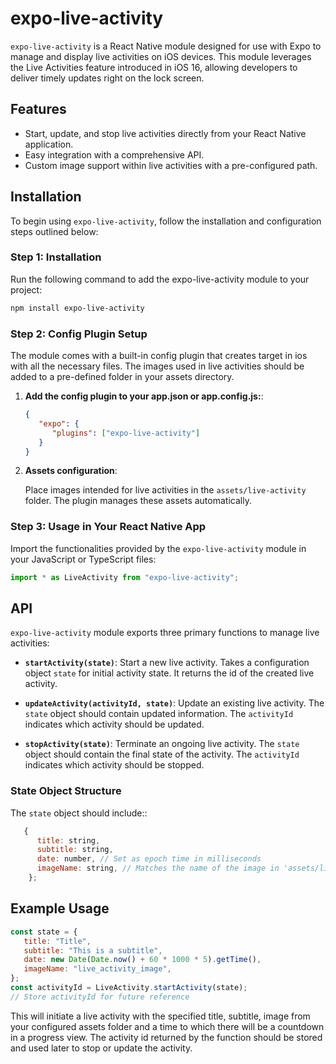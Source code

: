 # expo-live-activity

`expo-live-activity` is a React Native module designed for use with Expo to manage and display live activities on iOS devices. This module leverages the Live Activities feature introduced in iOS 16, allowing developers to deliver timely updates right on the lock screen.

## Features
- Start, update, and stop live activities directly from your React Native application.
- Easy integration with a comprehensive API.
- Custom image support within live activities with a pre-configured path.

## Installation

To begin using `expo-live-activity`, follow the installation and configuration steps outlined below:

### Step 1: Installation

Run the following command to add the expo-live-activity module to your project:

```sh
npm install expo-live-activity
```

### Step 2: Config Plugin Setup

The module comes with a built-in config plugin that creates target in ios with all the necessary files. The images used in live activities should be added to a pre-defined folder in your assets directory.

1. **Add the config plugin to your app.json or app.config.js:**:
   ```json
   {
      "expo": {
         "plugins": ["expo-live-activity"]
      }
   }
   ```

2. **Assets configuration**:

   Place images intended for live activities in the `assets/live-activity` folder. The plugin manages these assets automatically.


### Step 3: Usage in Your React Native App

Import the functionalities provided by the `expo-live-activity` module in your JavaScript or TypeScript files:

```javascript
import * as LiveActivity from "expo-live-activity";
```

## API

`expo-live-activity` module exports three primary functions to manage live activities:

- **`startActivity(state)`**:
  Start a new live activity. Takes a configuration object `state` for initial activity state. It returns the id of the created live activity.

- **`updateActivity(activityId, state)`**:
  Update an existing live activity. The `state` object should contain updated information. The `activityId` indicates which activity should be updated.

- **`stopActivity(state)`**:
  Terminate an ongoing live activity. The `state` object should contain the final state of the activity. The `activityId` indicates which activity should be stopped.

### State Object Structure
The `state` object should include::

```javascript
   {
      title: string,
      subtitle: string,
      date: number, // Set as epoch time in milliseconds
      imageName: string, // Matches the name of the image in 'assets/live-activity'
    };
```

## Example Usage

```javascript
const state = {
   title: "Title",
   subtitle: "This is a subtitle",
   date: new Date(Date.now() + 60 * 1000 * 5).getTime(),
   imageName: "live_activity_image",
};
const activityId = LiveActivity.startActivity(state);
// Store activityId for future reference
```

This will initiate a live activity with the specified title, subtitle, image from your configured assets folder and a time to which there will be a countdown in a progress view. The activity id returned by the function should be stored and used later to stop or update the activity.
